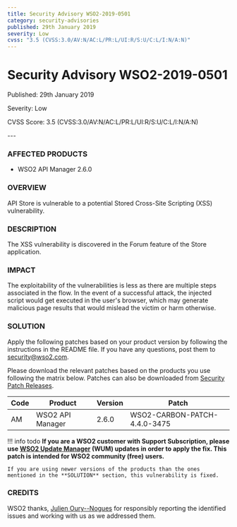 ```yaml
---
title: Security Advisory WSO2-2019-0501
category: security-advisories
published: 29th January 2019
severity: Low
cvss: "3.5 (CVSS:3.0/AV:N/AC:L/PR:L/UI:R/S:U/C:L/I:N/A:N)"
---
```


# Security Advisory WSO2-2019-0501

<p class="doc-info">Published: 29th January 2019</p>
<p class="doc-info">Severity: Low</p>
<p class="doc-info">CVSS Score: 3.5 (CVSS:3.0/AV:N/AC:L/PR:L/UI:R/S:U/C:L/I:N/A:N)</p>
---

### AFFECTED PRODUCTS
* WSO2 API Manager 2.6.0


### OVERVIEW
API Store is vulnerable to a potential Stored Cross-Site Scripting (XSS) vulnerability.


### DESCRIPTION
The XSS vulnerability is discovered in the Forum feature of the Store application.


### IMPACT
The exploitability of the vulnerabilities is less as there are multiple steps associated in the flow. In the event of a successful attack, the injected script would get executed in the user's browser, which may generate malicious page results that would mislead the victim or harm otherwise.


### SOLUTION
Apply the following patches based on your product version by following the instructions in the README file. If you have any questions, post them to <security@wso2.com>.

Please download the relevant patches based on the products you use following the matrix below. Patches can also be downloaded from [Security Patch Releases](https://wso2.com/security-patch-releases/).


| **Code** | **Product**          | **Version** | **Patch**                    |
| -------- | -------------------- | ----------- | ---------------------------- |
| AM       | WSO2 API Manager     | 2.6.0       | WSO2-CARBON-PATCH-4.4.0-3475 |


!!! info todo
    **If you are a WSO2 customer with Support Subscription, please use [WSO2 Update Manager](https://wso2.com/updates/wum) (WUM) updates in order to apply the fix. This patch is intended for WSO2 community (free) users.**

    If you are using newer versions of the products than the ones mentioned in the **SOLUTION** section, this vulnerability is fixed.


### CREDITS
WSO2 thanks, [Julien Oury--Nogues](https://fr.linkedin.com/in/julien-oury-nogues-a23186115/en) for responsibly reporting the identified issues and working with us as we addressed them.

